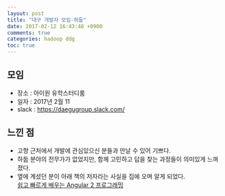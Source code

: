 ```yaml
---
layout: post
title: "대구 개발자 모임-하둡"
date: 2017-02-12 16:43:48 +0900
comments: true
categories: hadoop ddg
toc: true
---
```


## 모임
* 장소 : 아이원 유학스터디룸
* 일자 : 2017년 2월 11
* slack : https://daegugroup.slack.com/


## 느낀 점
* 고향 근처에서 개발에 관심있으신 분들과 만날 수 있어 기쁘다.
* 하둡 분야의 전무가가 없었지만, 함께 고민하고 답을 찾는 과정들이 의미있게 느껴졌다.
* 옆에 계셨던 분이 아래 책의 저자라는 사실을 집에 오며 알게 되었다.  
[쉽고 빠르게 배우는 Angular 2 프로그래밍](http://www.kyobobook.co.kr/product/detailViewKor.laf?barcode=9791158390525)


